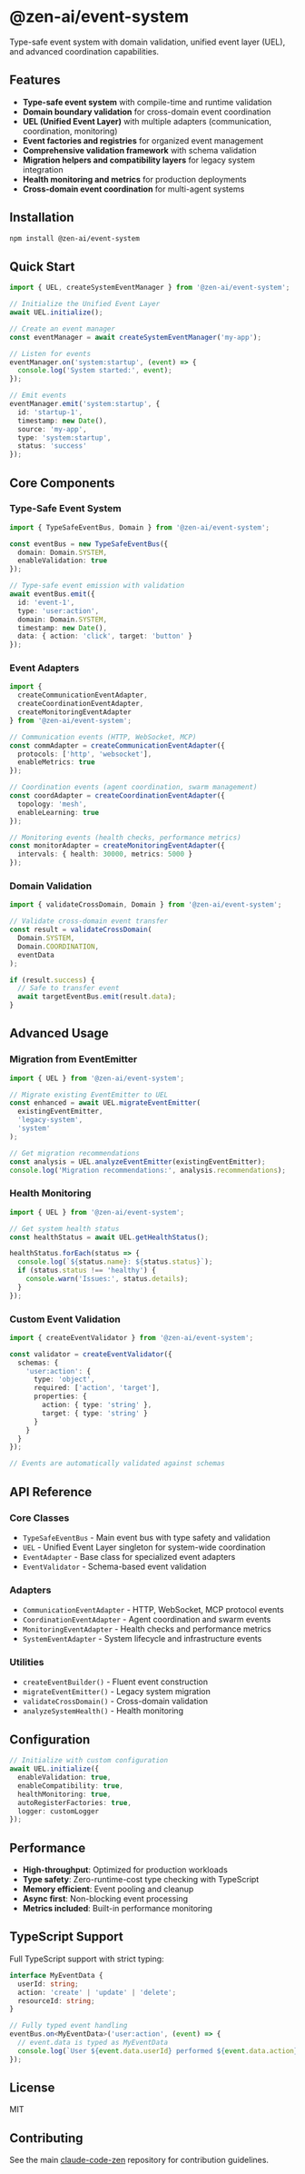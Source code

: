 # @zen-ai/event-system

Type-safe event system with domain validation, unified event layer (UEL), and advanced coordination capabilities.

## Features

- **Type-safe event system** with compile-time and runtime validation
- **Domain boundary validation** for cross-domain event coordination
- **UEL (Unified Event Layer)** with multiple adapters (communication, coordination, monitoring)
- **Event factories and registries** for organized event management
- **Comprehensive validation framework** with schema validation
- **Migration helpers and compatibility layers** for legacy system integration
- **Health monitoring and metrics** for production deployments
- **Cross-domain event coordination** for multi-agent systems

## Installation

```bash
npm install @zen-ai/event-system
```

## Quick Start

```typescript
import { UEL, createSystemEventManager } from '@zen-ai/event-system';

// Initialize the Unified Event Layer
await UEL.initialize();

// Create an event manager
const eventManager = await createSystemEventManager('my-app');

// Listen for events
eventManager.on('system:startup', (event) => {
  console.log('System started:', event);
});

// Emit events
eventManager.emit('system:startup', {
  id: 'startup-1',
  timestamp: new Date(),
  source: 'my-app',
  type: 'system:startup',
  status: 'success'
});
```

## Core Components

### Type-Safe Event System

```typescript
import { TypeSafeEventBus, Domain } from '@zen-ai/event-system';

const eventBus = new TypeSafeEventBus({
  domain: Domain.SYSTEM,
  enableValidation: true
});

// Type-safe event emission with validation
await eventBus.emit({
  id: 'event-1',
  type: 'user:action',
  domain: Domain.SYSTEM,
  timestamp: new Date(),
  data: { action: 'click', target: 'button' }
});
```

### Event Adapters

```typescript
import { 
  createCommunicationEventAdapter,
  createCoordinationEventAdapter,
  createMonitoringEventAdapter 
} from '@zen-ai/event-system';

// Communication events (HTTP, WebSocket, MCP)
const commAdapter = createCommunicationEventAdapter({
  protocols: ['http', 'websocket'],
  enableMetrics: true
});

// Coordination events (agent coordination, swarm management)
const coordAdapter = createCoordinationEventAdapter({
  topology: 'mesh',
  enableLearning: true
});

// Monitoring events (health checks, performance metrics)
const monitorAdapter = createMonitoringEventAdapter({
  intervals: { health: 30000, metrics: 5000 }
});
```

### Domain Validation

```typescript
import { validateCrossDomain, Domain } from '@zen-ai/event-system';

// Validate cross-domain event transfer
const result = validateCrossDomain(
  Domain.SYSTEM,
  Domain.COORDINATION,
  eventData
);

if (result.success) {
  // Safe to transfer event
  await targetEventBus.emit(result.data);
}
```

## Advanced Usage

### Migration from EventEmitter

```typescript
import { UEL } from '@zen-ai/event-system';

// Migrate existing EventEmitter to UEL
const enhanced = await UEL.migrateEventEmitter(
  existingEventEmitter,
  'legacy-system',
  'system'
);

// Get migration recommendations
const analysis = UEL.analyzeEventEmitter(existingEventEmitter);
console.log('Migration recommendations:', analysis.recommendations);
```

### Health Monitoring

```typescript
import { UEL } from '@zen-ai/event-system';

// Get system health status
const healthStatus = await UEL.getHealthStatus();

healthStatus.forEach(status => {
  console.log(`${status.name}: ${status.status}`);
  if (status.status !== 'healthy') {
    console.warn('Issues:', status.details);
  }
});
```

### Custom Event Validation

```typescript
import { createEventValidator } from '@zen-ai/event-system';

const validator = createEventValidator({
  schemas: {
    'user:action': {
      type: 'object',
      required: ['action', 'target'],
      properties: {
        action: { type: 'string' },
        target: { type: 'string' }
      }
    }
  }
});

// Events are automatically validated against schemas
```

## API Reference

### Core Classes

- `TypeSafeEventBus` - Main event bus with type safety and validation
- `UEL` - Unified Event Layer singleton for system-wide coordination
- `EventAdapter` - Base class for specialized event adapters
- `EventValidator` - Schema-based event validation

### Adapters

- `CommunicationEventAdapter` - HTTP, WebSocket, MCP protocol events
- `CoordinationEventAdapter` - Agent coordination and swarm events
- `MonitoringEventAdapter` - Health checks and performance metrics
- `SystemEventAdapter` - System lifecycle and infrastructure events

### Utilities

- `createEventBuilder()` - Fluent event construction
- `migrateEventEmitter()` - Legacy system migration
- `validateCrossDomain()` - Cross-domain validation
- `analyzeSystemHealth()` - Health monitoring

## Configuration

```typescript
// Initialize with custom configuration
await UEL.initialize({
  enableValidation: true,
  enableCompatibility: true,
  healthMonitoring: true,
  autoRegisterFactories: true,
  logger: customLogger
});
```

## Performance

- **High-throughput**: Optimized for production workloads
- **Type safety**: Zero-runtime-cost type checking with TypeScript
- **Memory efficient**: Event pooling and cleanup
- **Async first**: Non-blocking event processing
- **Metrics included**: Built-in performance monitoring

## TypeScript Support

Full TypeScript support with strict typing:

```typescript
interface MyEventData {
  userId: string;
  action: 'create' | 'update' | 'delete';
  resourceId: string;
}

// Fully typed event handling
eventBus.on<MyEventData>('user:action', (event) => {
  // event.data is typed as MyEventData
  console.log(`User ${event.data.userId} performed ${event.data.action}`);
});
```

## License

MIT

## Contributing

See the main [claude-code-zen](https://github.com/zen-ai/claude-code-zen) repository for contribution guidelines.